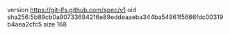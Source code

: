 version https://git-lfs.github.com/spec/v1
oid sha256:5b89cb0a90733694216e89eddeaaeba344ba54961f5666fdc00319b4aea2cfc5
size 168
